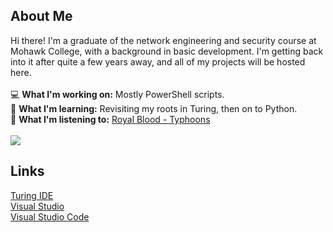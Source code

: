 ## About Me
Hi there! I'm a graduate of the network engineering and security course at Mohawk College, with a background in basic development. I'm getting back into it after quite a few years away, and all of my projects will be hosted here.<br>
<br>
💻 <b>What I'm working on:</b> Mostly PowerShell scripts.<br>
📖 <b>What I'm learning:</b> Revisiting my roots in Turing, then on to Python.<br>
🎵 <b>What I'm listening to:</b> <a href="https://open.spotify.com/album/05aqnnpYVOvsX0SIzmIuxi?si=0axtTv-MRx-es-PPEyi66g">Royal Blood - Typhoons</a><br>
<br>
<a href="#">
  <img src="https://github-readme-stats.vercel.app/api/top-langs/?username=Gediren&layout=compact&count_private=true" />
</a>
<br>
## Links
<a href="http://compsci.ca/holtsoft/Turing%204.1.1.zip">Turing IDE</a><br>
<a href="https://visualstudio.microsoft.com/vs/">Visual Studio</a><br>
<a href="https://code.visualstudio.com/">Visual Studio Code</a>

